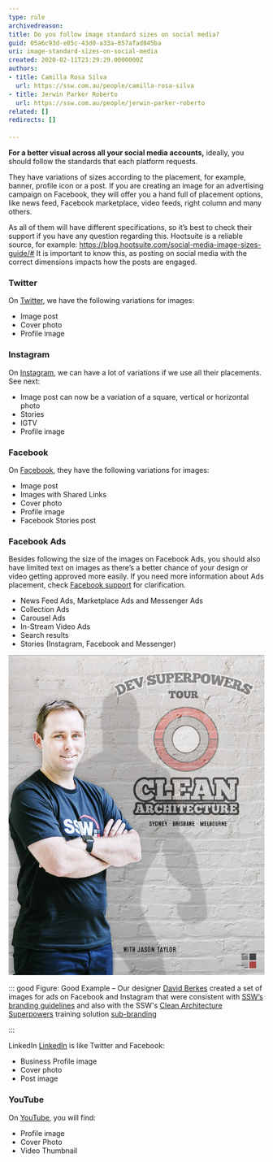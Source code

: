 ```yaml
---
type: rule
archivedreason: 
title: Do you follow image standard sizes on social media?
guid: 05a6c93d-e85c-43d0-a33a-857afad845ba
uri: image-standard-sizes-on-social-media
created: 2020-02-11T23:29:29.0000000Z
authors:
- title: Camilla Rosa Silva
  url: https://ssw.com.au/people/camilla-rosa-silva
- title: Jerwin Parker Roberto
  url: https://ssw.com.au/people/jerwin-parker-roberto
related: []
redirects: []

---
```


**For a better visual across all your social media accounts,** ideally, you should follow the standards that each platform requests. 



They have variations of sizes according to the placement, for example, banner, profile icon or a post. If you are creating an image for an advertising campaign on Facebook, they will offer you a hand full of placement options, like news feed, Facebook marketplace, video feeds, right column and many others.






<!--endintro-->

As all of them will have different specifications, so it’s best to check their support if you have any question regarding this. Hootsuite is a reliable source, for example: https://blog.hootsuite.com/social-media-image-sizes-guide/# It is important to know this, as posting on social media with the correct dimensions impacts how the posts are engaged.

### Twitter

On [Twitter](https://www.twitter.com/), we have the following variations for images:

* Image post
* Cover photo
* Profile image




### Instagram


On [Instagram](https://www.instagram.com/), we can have a lot of variations if we use all their placements. See next:

* Image post can now be a variation of a square, vertical or horizontal photo
* Stories
* IGTV
* Profile image




### Facebook

On [Facebook](https://www.facebook.com/), they have the following variations for images:

* Image post
* Images with Shared Links
* Cover photo
* Profile image
* Facebook Stories post




### Facebook Ads


Besides following the size of the images on Facebook Ads, you should also have limited text on images as there’s a better chance of your design or video getting approved more easily. If you need more information about Ads placement, check [Facebook support](https://www.facebook.com/business/help/407108559393196?id=369787570424415) for clarification.

* News Feed Ads, Marketplace Ads and Messenger Ads
* Collection Ads
* Carousel Ads
* In-Stream Video Ads
* Search results
* Stories (Instagram, Facebook and Messenger)




![](jason2.png)

::: good
Figure: Good Example – Our designer [David Berkes](https://www.ssw.com.au/people/david-berkes) created a set of images for ads on Facebook and Instagram that were consistent with [SSW’s branding guidelines](https://www.ssw.com.au/ssw/logo/ssw/) and also with the SSW's [Clean Architecture Superpowers](https://www.ssw.com.au/ssw/Events/Training/Clean-Architecture-Superpowers-Tour.aspx) training solution [sub-branding](https://www.ssw.com.au/ssw/logo/)

:::
 
LinkedIn
[LinkedIn](https://www.linkedin.com/) is like Twitter and Facebook:

* Business Profile image
* Cover photo
* Post image




### YouTube


On [YouTube](https://www.youtube.com/), you will find:

* Profile image
* Cover Photo
* Video Thumbnail
